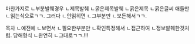 마찬가지로
ㄴ부분발췌경우
ㄴ제목발췌
ㄴ굵은제목발췌
ㄴ굵은제목
ㄴ굵은글씨
애들만
ㄴ읽는식으로ㄱㄱ.
그러다
ㄴ안읽히면
ㄴ그부분만
ㄴ보든해서ㄱㄱ.

목차
ㄴ예전에
ㄴ보면서
ㄴ필요한부분만
ㄴ확인특정해서
ㄴ접근하여
ㄴ정보발췌한것처럼.
당해형식
ㄴ완연히
ㄴ그대로ㄱㄱ.!!!
